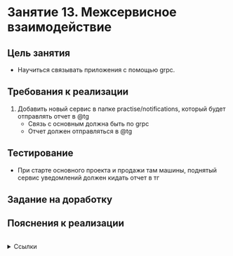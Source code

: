# Занятие 13. Межсервисное взаимодействие

## Цель занятия
- Научиться связывать приложения с помощью grpc.
## Требования к реализации
1) Добавить новый сервис в папке practise/notifications, который будет отправлять отчет в @tg
   - Связь с основным должна быть по grpc
   - Отчет должен отправляться в @tg
## Тестирование
- При старте основного проекта и продажи там машины, поднятый сервис уведомлений должен кидать отчет в тг
## Задание на доработку
## Пояснения к реализации
```

```

<details> 
<summary>Ссылки</summary>
1. 
</details>